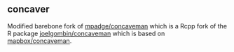 concaver
--------

Modified barebone fork of [mpadge/concaveman](https://github.com/mpadge/concaveman/tree/cpp) which is a Rcpp fork of the R package [joelgombin/concaveman](https://github.com/joelgombin/concaveman) which is based on [mapbox/concaveman](https://github.com/mapbox/concaveman).
